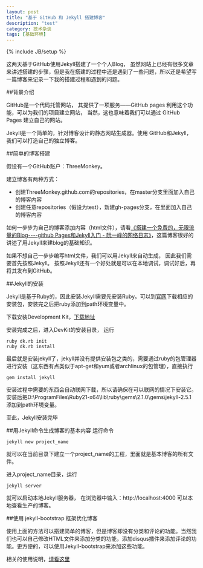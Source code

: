 ```yaml
---
layout: post
title: "基于 GitHub 和 Jekyll 搭建博客"
description: "test"
category: 技术杂谈
tags: [基础环境]
---
```

{% include JB/setup %}

这两天基于GitHub使用Jekyll搭建了一个个人Blog， 虽然网站上已经有很多文章来讲述搭建的步骤，但是我在搭建的过程中还是遇到了一些问题，所以还是希望写一篇博客来记录一下我的搭建过程和遇到的问题。

##背景介绍

GitHub是一个代码托管网站， 其提供了一项服务——GitHub pages 利用这个功能，可以为我们的项目建立网站，
当然，这也意味着我们可以通过 GitHub Pages 建立自己的网站。

Jekyll是一个简单的，针对博客设计的静态网站生成器。使用 GitHub和Jekyll，我们可以打造自己的独立博客。

##简单的博客搭建

假设有一个GitHub账户：ThreeMonkey。  

建立博客有两种方式：

  + 创建ThreeMonkey.github.com的repositories，在master分支里面加入自己的博客内容  
  + 创建任意repositories（假设为test），新建gh-pages分支，在里面加入自己的博客内容

如何一步步为自己的博客添加内容（html文件），请看[《搭建一个免费的，无限流量的Blog----github Pages和Jekyll入门 - 阮一峰的网络日志》](http://www.ruanyifeng.com/blog/2012/08/blogging_with_jekyll.html)，这篇博客很好的讲述了用Jekyll来建blog的基础知识。

如果不想自己一步步编写html文件，我们可以用Jekyll来自动生成， 因此我们需要首先按照Jekyll。 按照Jekyll还有一个好处就是可以在本地调试，调试好后，再将其发布到GitHub。

##Jekyll的安装

Jekyll是基于Ruby的，因此安装Jekyll需要先安装Ruby。可以到[官网](http://rubyinstaller.org/downloads/)下载相应的安装包，安装完之后把ruby添加到path环境变量中。

下载安装Development Kit，[下载地址](http://cdn.rubyinstaller.org/archives/devkits/DevKit-mingw64-64-4.7.2-20130224-1432-sfx.exe)

安装完成之后，进入DevKit的安装目录， 运行
	
	ruby dk.rb init
	ruby dk.rb install

最后就是安装jekyll了，jekyll并没有提供安装包之类的，需要通过ruby的包管理器进行安装（这东西有点类似于apt-get和yum或者archlinux的包管理），直接执行

	gem install jekyll

安装过程中需要的东西会自动联网下载，所以请确保在可以联网的情况下安装它。安装后把D:\ProgramFiles\Ruby21-x64\lib\ruby\gems\2.1.0\gems\jekyll-2.5.1添加到path环境变量。

至此，Jekyll安装完毕

##用Jekyll命令生成博客的基本内容
运行命令

	jekyll new project_name

就可以在当前目录下建立一个project_name的工程，里面就是基本博客的所有文件。

进入project_name目录，运行
	
	jekyll server

就可以启动本地Jekyll服务器， 在浏览器中输入：http://localhost:4000 可以本地查看生产的博客。

##使用 jekyll-bootstrap 框架优化博客

使用上面的方法可以搭建简单的博客，但是博客却没有分类和评论的功能。当然我们也可以自己修改HTML文件来添加分类的功能，添加disqus插件来添加评论的功能。更方便的，可以使用Jekyll-bootstrap来添加这些功能。

相关的使用说明，[请看这里](http://jekyllbootstrap.com/usage/jekyll-quick-start.html)



